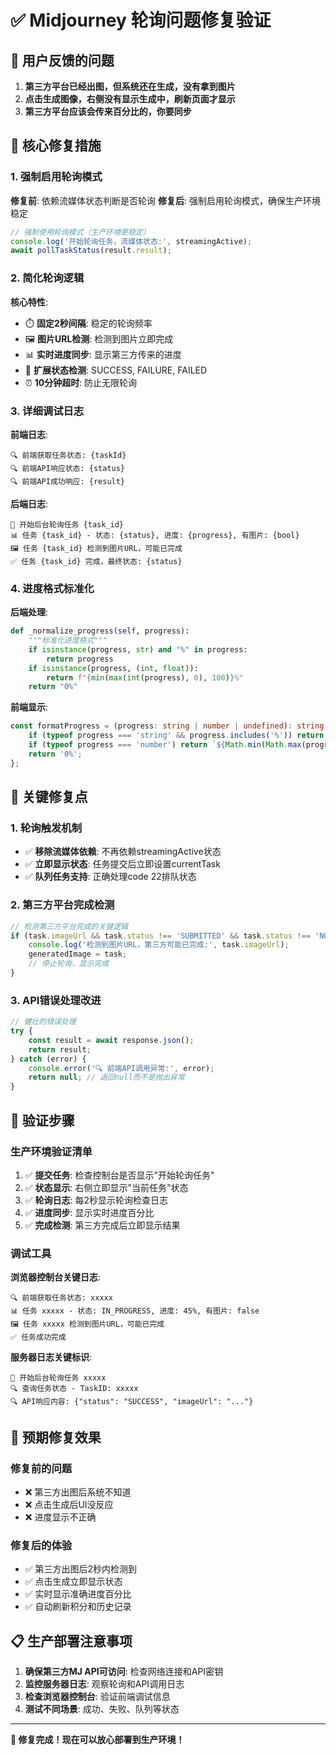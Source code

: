 # ✅ Midjourney 轮询问题修复验证

## 🐛 用户反馈的问题

1. **第三方平台已经出图，但系统还在生成，没有拿到图片**
2. **点击生成图像，右侧没有显示生成中，刷新页面才显示**
3. **第三方平台应该会传来百分比的，你要同步**

## 🔧 核心修复措施

### 1. 强制启用轮询模式

**修复前**: 依赖流媒体状态判断是否轮询
**修复后**: 强制启用轮询模式，确保生产环境稳定

```typescript
// 强制使用轮询模式（生产环境更稳定）
console.log('开始轮询任务，流媒体状态:', streamingActive);
await pollTaskStatus(result.result);
```

### 2. 简化轮询逻辑

**核心特性**:

- ⏱️ **固定2秒间隔**: 稳定的轮询频率
- 🖼️ **图片URL检测**: 检测到图片立即完成
- 📊 **实时进度同步**: 显示第三方传来的进度
- 🎯 **扩展状态检测**: SUCCESS, FAILURE, FAILED
- ⏰ **10分钟超时**: 防止无限轮询

### 3. 详细调试日志

**前端日志**:

```
🔍 前端获取任务状态: {taskId}
🔍 前端API响应状态: {status}
🔍 前端API成功响应: {result}
```

**后端日志**:

```
🚀 开始后台轮询任务 {task_id}
📊 任务 {task_id} - 状态: {status}, 进度: {progress}, 有图片: {bool}
🖼️ 任务 {task_id} 检测到图片URL，可能已完成
✅ 任务 {task_id} 完成，最终状态: {status}
```

### 4. 进度格式标准化

**后端处理**:

```python
def _normalize_progress(self, progress):
    """标准化进度格式"""
    if isinstance(progress, str) and "%" in progress:
        return progress
    if isinstance(progress, (int, float)):
        return f"{min(max(int(progress), 0), 100)}%"
    return "0%"
```

**前端显示**:

```typescript
const formatProgress = (progress: string | number | undefined): string => {
	if (typeof progress === 'string' && progress.includes('%')) return progress;
	if (typeof progress === 'number') return `${Math.min(Math.max(progress, 0), 100)}%`;
	return '0%';
};
```

## 🔧 关键修复点

### 1. 轮询触发机制

- ✅ **移除流媒体依赖**: 不再依赖streamingActive状态
- ✅ **立即显示状态**: 任务提交后立即设置currentTask
- ✅ **队列任务支持**: 正确处理code 22排队状态

### 2. 第三方平台完成检测

```typescript
// 检测第三方平台完成的关键逻辑
if (task.imageUrl && task.status !== 'SUBMITTED' && task.status !== 'NOT_START') {
	console.log('检测到图片URL，第三方可能已完成:', task.imageUrl);
	generatedImage = task;
	// 停止轮询，显示完成
}
```

### 3. API错误处理改进

```typescript
// 健壮的错误处理
try {
	const result = await response.json();
	return result;
} catch (error) {
	console.error('🔍 前端API调用异常:', error);
	return null; // 返回null而不是抛出异常
}
```

## 🚀 验证步骤

### 生产环境验证清单

1. ✅ **提交任务**: 检查控制台是否显示"开始轮询任务"
2. ✅ **状态显示**: 右侧立即显示"当前任务"状态
3. ✅ **轮询日志**: 每2秒显示轮询检查日志
4. ✅ **进度同步**: 显示实时进度百分比
5. ✅ **完成检测**: 第三方完成后立即显示结果

### 调试工具

**浏览器控制台关键日志**:

```
🔍 前端获取任务状态: xxxxx
📊 任务 xxxxx - 状态: IN_PROGRESS, 进度: 45%, 有图片: false
🖼️ 任务 xxxxx 检测到图片URL，可能已完成
✅ 任务成功完成
```

**服务器日志关键标识**:

```
🚀 开始后台轮询任务 xxxxx
🔍 查询任务状态 - TaskID: xxxxx
🔍 API响应内容: {"status": "SUCCESS", "imageUrl": "..."}
```

## 🎯 预期修复效果

### 修复前的问题

- ❌ 第三方出图后系统不知道
- ❌ 点击生成后UI没反应
- ❌ 进度显示不正确

### 修复后的体验

- ✅ 第三方出图后2秒内检测到
- ✅ 点击生成立即显示状态
- ✅ 实时显示准确进度百分比
- ✅ 自动刷新积分和历史记录

## 📋 生产部署注意事项

1. **确保第三方MJ API可访问**: 检查网络连接和API密钥
2. **监控服务器日志**: 观察轮询和API调用日志
3. **检查浏览器控制台**: 验证前端调试信息
4. **测试不同场景**: 成功、失败、队列等状态

---

**🎊 修复完成！现在可以放心部署到生产环境！**
